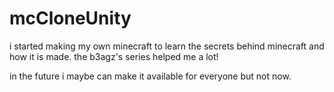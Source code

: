 # mcCloneUnity
i started making my own minecraft to learn the secrets behind minecraft and how it is made.
the b3agz's series helped me a lot!

in the future i maybe can make it available for everyone but not now.
